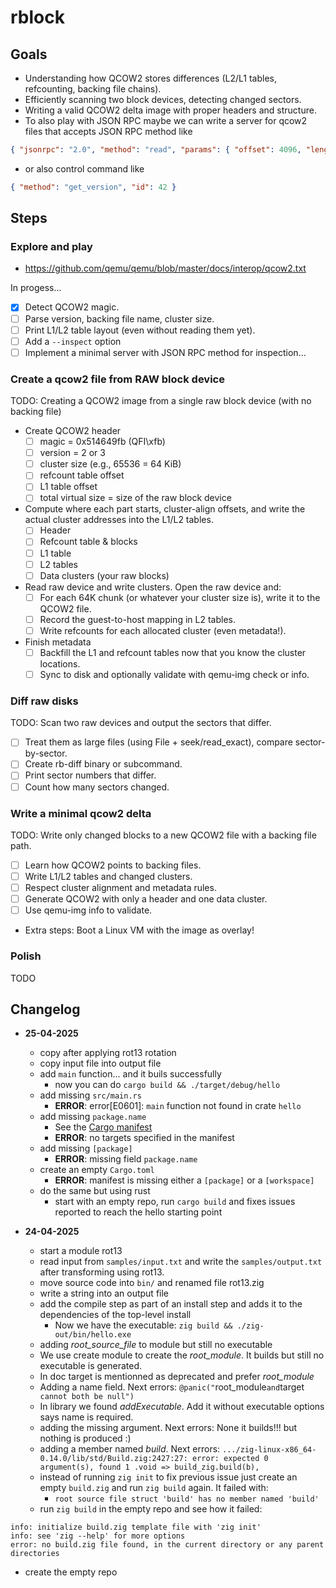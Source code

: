 # rblock

## Goals

- Understanding how QCOW2 stores differences (L2/L1 tables, refcounting, backing file chains).
- Efficiently scanning two block devices, detecting changed sectors.
- Writing a valid QCOW2 delta image with proper headers and structure.
- To also play with JSON RPC maybe we can write a server for qcow2 files that accepts JSON RPC method like
```json
{ "jsonrpc": "2.0", "method": "read", "params": { "offset": 4096, "length": 512 }, "id": 1 }
```
- or also control command like
```json
{ "method": "get_version", "id": 42 }
```

## Steps

### Explore and play

- https://github.com/qemu/qemu/blob/master/docs/interop/qcow2.txt

In progess...
- [x] Detect QCOW2 magic.
- [ ] Parse version, backing file name, cluster size.
- [ ] Print L1/L2 table layout (even without reading them yet).
- [ ] Add a `--inspect` option
- [ ] Implement a minimal server with JSON RPC method for inspection...

### Create a qcow2 file from RAW block device

TODO: Creating a QCOW2 image from a single raw block device (with no backing file)

- Create QCOW2 header
  - [ ] magic = 0x514649fb (QFI\xfb)
  - [ ] version = 2 or 3
  - [ ] cluster size (e.g., 65536 = 64 KiB)
  - [ ] refcount table offset
  - [ ] L1 table offset
  - [ ] total virtual size = size of the raw block device

- Compute where each part starts, cluster-align offsets, and write the actual cluster addresses into the L1/L2 tables.
  - [ ] Header
  - [ ] Refcount table & blocks
  - [ ] L1 table
  - [ ] L2 tables
  - [ ] Data clusters (your raw blocks)

- Read raw device and write clusters. Open the raw device and:
  - [ ] For each 64K chunk (or whatever your cluster size is), write it to the QCOW2 file.
  - [ ] Record the guest-to-host mapping in L2 tables.
  - [ ] Write refcounts for each allocated cluster (even metadata!).

- Finish metadata
  - [ ] Backfill the L1 and refcount tables now that you know the cluster locations.
  - [ ] Sync to disk and optionally validate with qemu-img check or info.

### Diff raw disks

TODO: Scan two raw devices and output the sectors that differ.

- [ ] Treat them as large files (using File + seek/read_exact), compare sector-by-sector.
- [ ] Create rb-diff binary or subcommand.
- [ ] Print sector numbers that differ.
- [ ] Count how many sectors changed.

### Write a minimal qcow2 delta

TODO: Write only changed blocks to a new QCOW2 file with a backing file path.

- [ ] Learn how QCOW2 points to backing files.
- [ ] Write L1/L2 tables and changed clusters.
- [ ] Respect cluster alignment and metadata rules.
- [ ] Generate QCOW2 with only a header and one data cluster.
- [ ] Use qemu-img info to validate.

- Extra steps: Boot a Linux VM with the image as overlay!

###  Polish

TODO

## Changelog

- **25-04-2025**
  - copy after applying rot13 rotation
  - copy input file into output file
  - add `main` function... and it buils successfully
    - now you can do `cargo build && ./target/debug/hello`
  - add missing `src/main.rs`
    - **ERROR**: error[E0601]: `main` function not found in crate `hello`
  - add missing `package.name`
    - See the [Cargo manifest](https://doc.rust-lang.org/cargo/reference/manifest.html)
    - **ERROR**: no targets specified in the manifest
  - add missing `[package]`
    - **ERROR**: missing field `package.name`
  - create an empty `Cargo.toml`
    - **ERROR**: manifest is missing either a `[package]` or a `[workspace]`
  - do the same but using rust
    - start with an empty repo, run `cargo build` and fixes issues reported to reach the hello starting point

- **24-04-2025**
  - start a module rot13
  - read input from `samples/input.txt` and write the `samples/output.txt`
    after transforming using rot13.
  - move source code into `bin/` and renamed file rot13.zig
  - write a string into an output file
  - add the compile step as part of an install step and adds it to the dependencies of the top-level install
    - Now we have the executable: `zig build && ./zig-out/bin/hello.exe`
  - adding *root_source_file* to module but still no executable
  - We use create module to create the *root_module*. It builds but still no executable is generated.
  - In doc target is mentionned as deprecated and prefer *root_module*
  - Adding a name field. Next errors: `@panic("`root_module` and `target` cannot both be null")`
  - In library we found *addExecutable*. Add it without executable options says name is required.
  - adding the missing argument. Next errors: None it builds!!! but nothing is produced :)
  - adding a member named *build*. Next errors: `.../zig-linux-x86_64-0.14.0/lib/std/Build.zig:2427:27: error: expected 0 argument(s), found 1
        .void => build_zig.build(b),`
  - instead of running `zig init` to fix previous issue just create an empty `build.zig`
    and run `zig build` again. It failed with:
    - `root source file struct 'build' has no member named 'build'`
  - run `zig build` in the empty repo and see how it failed:
```
info: initialize build.zig template file with 'zig init'
info: see 'zig --help' for more options
error: no build.zig file found, in the current directory or any parent directories
```
  - create the empty repo
